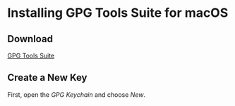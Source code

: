 # Installing GPG Tools Suite for macOS

## Download

[GPG Tools Suite][gpgtools]

## Create a New Key

First, open the _GPG Keychain_ and choose _New_.

[![]()]()

  [gpgtools]: https://gpgtools.org
